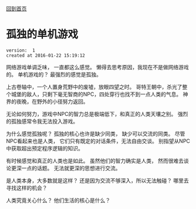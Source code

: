[回到首页](/)

# 孤独的单机游戏

    version:  1
    created at 2016-01-22 15:19:12 


网络游戏单调乏味， 一直都这么感觉。 懒得去思考原因，我现在不是做网络游戏的。
单机游戏的？  最强烈的感觉是孤独。 

上古卷轴中，一个人置身荒野中的废墟，放眼四望之时。
哥特王朝中，杀光了整个城堡的敌人，只剩下毫无智商的NPC，四处穿行也找不到一点人类的气息。
神界的夜晚，在野外的小径努力返回。 

无论如何努力，游戏中NPC的智力总是极端低下，和真正的人类天壤之别。 
强烈的孤独感常令我无法投入游戏。 

为什么感觉孤独呢？ 
孤独的核心也许是缺少同类， 缺少可以交流的同类。 
尽管NPC看起来也是人类， 它们只有既定的对话条件，无法自由交谈。 别指望从NPC中获取超出预定程序逻辑的知识。

有时候感觉和真正的人类也是如此。 
虽然他们的智力确实是人类， 然而很难去谈论更深一点的话题。 
无法就更深的思想进行交流。 

是人类本身，大多数就是这样？
还是因为交流不够深入，所以无法触碰？
哪里去寻找这样的机会？ 

人类究竟关心什么？ 他们生活的核心是什么？ 

